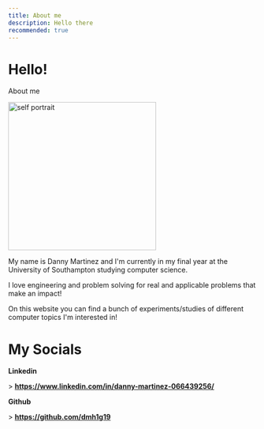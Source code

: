 ```yaml
---
title: About me 
description: Hello there
recommended: true
---
```

# Hello!

About me

<!-- ![self portrait](images/a.png) -->
<img src="/img/a.png" alt="self portrait" width="300" height=auto>

My name is Danny Martinez and I'm currently in my final year at the University of Southampton studying computer science.

I love engineering and problem solving for real and applicable problems that make an impact!

On this website you can find a bunch of experiments/studies of different computer topics I'm interested in!

# My Socials

**Linkedin**

\> **https://www.linkedin.com/in/danny-martinez-066439256/** 

**Github**

\> **https://github.com/dmh1g19**